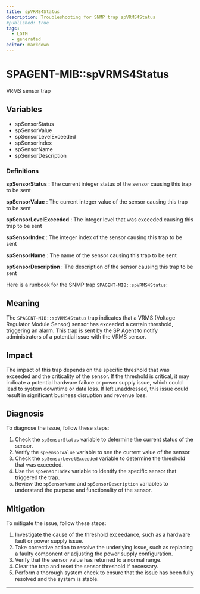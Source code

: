 ```yaml
---
title: spVRMS4Status
description: Troubleshooting for SNMP trap spVRMS4Status
#published: true
tags:
  - LGTM
  - generated
editor: markdown
---
```


# SPAGENT-MIB::spVRMS4Status 

VRMS sensor trap 


## Variables


  - spSensorStatus
  - spSensorValue
  - spSensorLevelExceeded
  - spSensorIndex
  - spSensorName
  - spSensorDescription 

### Definitions 


**spSensorStatus** 
: The current integer status of the sensor causing this trap to be sent 

**spSensorValue** 
: The current integer value of the sensor causing this trap to be sent 

**spSensorLevelExceeded** 
: The integer level that was exceeded causing this trap to be sent 

**spSensorIndex** 
: The integer index of the sensor causing this trap to be sent 

**spSensorName** 
: The name of the sensor causing this trap to be sent 

**spSensorDescription** 
: The description of the sensor causing this trap to be sent 


Here is a runbook for the SNMP trap `SPAGENT-MIB::spVRMS4Status`:

## Meaning

The `SPAGENT-MIB::spVRMS4Status` trap indicates that a VRMS (Voltage Regulator Module Sensor) sensor has exceeded a certain threshold, triggering an alarm. This trap is sent by the SP Agent to notify administrators of a potential issue with the VRMS sensor.

## Impact

The impact of this trap depends on the specific threshold that was exceeded and the criticality of the sensor. If the threshold is critical, it may indicate a potential hardware failure or power supply issue, which could lead to system downtime or data loss. If left unaddressed, this issue could result in significant business disruption and revenue loss.

## Diagnosis

To diagnose the issue, follow these steps:

1. Check the `spSensorStatus` variable to determine the current status of the sensor.
2. Verify the `spSensorValue` variable to see the current value of the sensor.
3. Check the `spSensorLevelExceeded` variable to determine the threshold that was exceeded.
4. Use the `spSensorIndex` variable to identify the specific sensor that triggered the trap.
5. Review the `spSensorName` and `spSensorDescription` variables to understand the purpose and functionality of the sensor.

## Mitigation

To mitigate the issue, follow these steps:

1. Investigate the cause of the threshold exceedance, such as a hardware fault or power supply issue.
2. Take corrective action to resolve the underlying issue, such as replacing a faulty component or adjusting the power supply configuration.
3. Verify that the sensor value has returned to a normal range.
4. Clear the trap and reset the sensor threshold if necessary.
5. Perform a thorough system check to ensure that the issue has been fully resolved and the system is stable.
---




